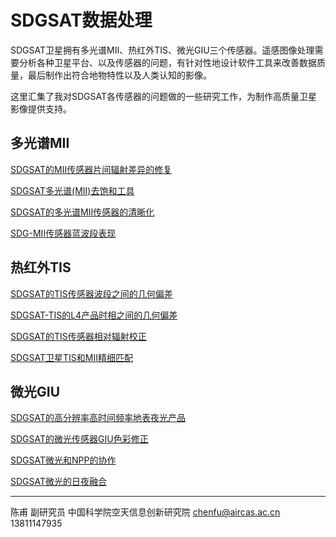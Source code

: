 # SDGSAT数据处理

SDGSAT卫星拥有多光谱MII、热红外TIS、微光GIU三个传感器。遥感图像处理需要分析各种卫星平台、以及传感器的问题，有针对性地设计软件工具来改善数据质量，最后制作出符合地物特性以及人类认知的影像。

这里汇集了我对SDGSAT各传感器的问题做的一些研究工作，为制作高质量卫星影像提供支持。

## 多光谱MII

[SDGSAT的MII传感器片间辐射差异的修复](discuss/discuss_sdgsat_mii_section.html)

[SDGSAT多光谱(MII)去饱和工具](discuss/discuss_sdgsat_mii_deexpose.html)

[SDGSAT的多光谱MII传感器的清晰化](discuss/discuss_sdgsat_mii_sr.html)

[SDG-MII传感器蓝波段表现](discuss/discuss_sdgsat_mii_blue_band.html)

## 热红外TIS

[SDGSAT的TIS传感器波段之间的几何偏差](discuss/discuss_sdgsat_tis.html)

[SDGSAT-TIS的L4产品时相之间的几何偏差](discuss/discuss_sdgsat_tis_l4_geo.html)

[SDGSAT的TIS传感器相对辐射校正](discuss/discuss_sdgsat_tis_yizi.html)

[SDGSAT卫星TIS和MII精细匹配](discuss/discuss_sdgsat_tis_mii_reg.html)

## 微光GIU

[SDGSAT的高分辨率高时间频率地表夜光产品](discuss/discuss_sdgsat_giu.html)

[SDGSAT的微光传感器GIU色彩修正](discuss/discuss_sdgsat_giu_blue.html)

[SDGSAT微光和NPP的协作](discuss/discuss_sdgsat_giu_npp.html)

[SDGSAT微光的日夜融合](discuss/discuss_sdgsat_giu_daynight.html)

---

陈甫 副研究员
中国科学院空天信息创新研究院
chenfu@aircas.ac.cn
13811147935